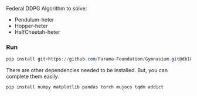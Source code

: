 Federal DDPG Algorithm to solve:
- Pendulum-heter
- Hopper-heter
- HalfCheetah-heter
### Run
```powershell
pip install git+https://github.com/Farama-Foundation/Gymnasium.git@db18efb107b2c30866a213aeff9108bc9b0011c0
```
There are other dependencies needed to be installed. But, you can complete them easily.
```powershell
pip install numpy matplotlib pandas torch mujoco tqdm addict
```
